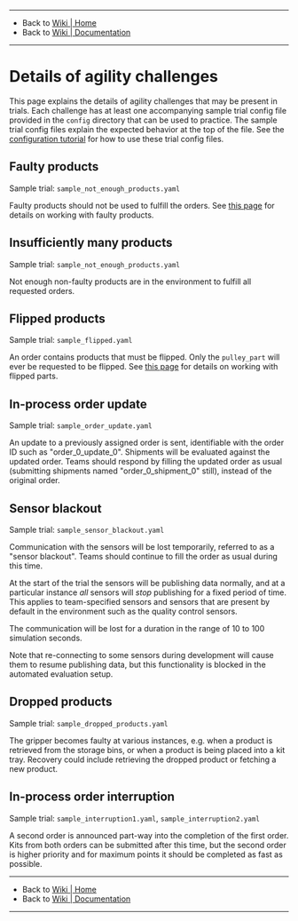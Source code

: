 -------------------------------------------------
- Back to [Wiki | Home](../README.md)
- Back to [Wiki | Documentation](documentation.md)
-------------------------------------------------


# Details of agility challenges

This page explains the details of agility challenges that may be present in trials.
Each challenge has at least one accompanying sample trial config file provided in the `config` directory that can be used to practice.
The sample trial config files explain the expected behavior at the top of the file.
See the [configuration tutorial](https://bitbucket.org/osrf/ariac/wiki/2019/configuration_spec) for how to use these trial config files.

## Faulty products

Sample trial: `sample_not_enough_products.yaml`

Faulty products should not be used to fulfill the orders.
See [this page](http://wiki.ros.org/ariac/2019/Tutorials/GEARInterface#Faulty_products) for details on working with faulty products.

## Insufficiently many products

Sample trial: `sample_not_enough_products.yaml`

Not enough non-faulty products are in the environment to fulfill all requested orders.

## Flipped products

Sample trial: `sample_flipped.yaml`

An order contains products that must be flipped.
Only the `pulley_part` will ever be requested to be flipped.
See [this page](https://bitbucket.org/osrf/ariac/wiki/2019/frame_specifications#markdown-header-flipped-products) for details on working with flipped parts.

## In-process order update

Sample trial: `sample_order_update.yaml`

An update to a previously assigned order is sent, identifiable with the order ID such as "order_0_update_0".
Shipments will be evaluated against the updated order.
Teams should respond by filling the updated order as usual (submitting shipments named "order_0_shipment_0" still), instead of the original order.

## Sensor blackout

Sample trial: `sample_sensor_blackout.yaml`

Communication with the sensors will be lost temporarily, referred to as a "sensor blackout".
Teams should continue to fill the order as usual during this time.

At the start of the trial the sensors will be publishing data normally, and at a particular instance *all* sensors will *stop* publishing for a fixed period of time.
This applies to team-specified sensors and sensors that are present by default in the environment such as the quality control sensors.

The communication will be lost for a duration in the range of 10 to 100 simulation seconds.

Note that re-connecting to some sensors during development will cause them to resume publishing data, but this functionality is blocked in the automated evaluation setup.

## Dropped products

Sample trial: `sample_dropped_products.yaml`

The gripper becomes faulty at various instances, e.g. when a product is retrieved from the storage bins, or when a product is being placed into a kit tray.
Recovery could include retrieving the dropped product or fetching a new product.

## In-process order interruption

Sample trial: `sample_interruption1.yaml`, `sample_interruption2.yaml`

A second order is announced part-way into the completion of the first order.
Kits from both orders can be submitted after this time, but the second order is higher priority and for maximum points it should be completed as fast as possible.

-------------------------------------------------
- Back to [Wiki | Home](../README.md)
- Back to [Wiki | Documentation](documentation.md)
-------------------------------------------------
